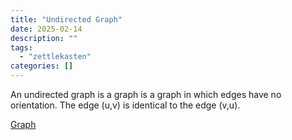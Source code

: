 ```yaml
---
title: "Undirected Graph"
date: 2025-02-14
description: ""
tags: 
  - "zettlekasten"
categories: []
---
```


An undirected graph is a graph is a graph in which edges have no orientation. The edge (u,v) is identical to the edge (v,u).

[Graph](Graph.md)
